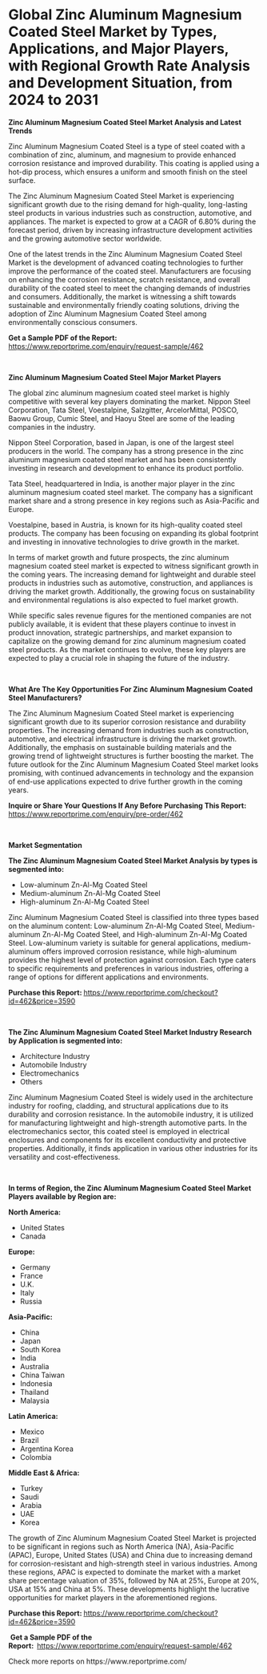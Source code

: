 <p><h1>Global Zinc Aluminum Magnesium Coated Steel Market by Types, Applications, and Major Players, with Regional Growth Rate Analysis and Development Situation, from 2024 to 2031</h1></p><p><strong>Zinc Aluminum Magnesium Coated Steel Market Analysis and Latest Trends</strong></p>
<p><p>Zinc Aluminum Magnesium Coated Steel is a type of steel coated with a combination of zinc, aluminum, and magnesium to provide enhanced corrosion resistance and improved durability. This coating is applied using a hot-dip process, which ensures a uniform and smooth finish on the steel surface.</p><p>The Zinc Aluminum Magnesium Coated Steel Market is experiencing significant growth due to the rising demand for high-quality, long-lasting steel products in various industries such as construction, automotive, and appliances. The market is expected to grow at a CAGR of 6.80% during the forecast period, driven by increasing infrastructure development activities and the growing automotive sector worldwide.</p><p>One of the latest trends in the Zinc Aluminum Magnesium Coated Steel Market is the development of advanced coating technologies to further improve the performance of the coated steel. Manufacturers are focusing on enhancing the corrosion resistance, scratch resistance, and overall durability of the coated steel to meet the changing demands of industries and consumers. Additionally, the market is witnessing a shift towards sustainable and environmentally friendly coating solutions, driving the adoption of Zinc Aluminum Magnesium Coated Steel among environmentally conscious consumers.</p></p>
<p><strong>Get a Sample PDF of the Report:&nbsp;</strong> <a href="https://www.reportprime.com/enquiry/request-sample/462">https://www.reportprime.com/enquiry/request-sample/462</a></p>
<p>&nbsp;</p>
<p><strong>Zinc Aluminum Magnesium Coated Steel Major Market Players</strong></p>
<p><p>The global zinc aluminum magnesium coated steel market is highly competitive with several key players dominating the market. Nippon Steel Corporation, Tata Steel, Voestalpine, Salzgitter, ArcelorMittal, POSCO, Baowu Group, Cumic Steel, and Haoyu Steel are some of the leading companies in the industry.</p><p>Nippon Steel Corporation, based in Japan, is one of the largest steel producers in the world. The company has a strong presence in the zinc aluminum magnesium coated steel market and has been consistently investing in research and development to enhance its product portfolio.</p><p>Tata Steel, headquartered in India, is another major player in the zinc aluminum magnesium coated steel market. The company has a significant market share and a strong presence in key regions such as Asia-Pacific and Europe.</p><p>Voestalpine, based in Austria, is known for its high-quality coated steel products. The company has been focusing on expanding its global footprint and investing in innovative technologies to drive growth in the market.</p><p>In terms of market growth and future prospects, the zinc aluminum magnesium coated steel market is expected to witness significant growth in the coming years. The increasing demand for lightweight and durable steel products in industries such as automotive, construction, and appliances is driving the market growth. Additionally, the growing focus on sustainability and environmental regulations is also expected to fuel market growth.</p><p>While specific sales revenue figures for the mentioned companies are not publicly available, it is evident that these players continue to invest in product innovation, strategic partnerships, and market expansion to capitalize on the growing demand for zinc aluminum magnesium coated steel products. As the market continues to evolve, these key players are expected to play a crucial role in shaping the future of the industry.</p></p>
<p>&nbsp;</p>
<p><strong>What Are The Key Opportunities For Zinc Aluminum Magnesium Coated Steel Manufacturers?</strong></p>
<p><p>The Zinc Aluminum Magnesium Coated Steel market is experiencing significant growth due to its superior corrosion resistance and durability properties. The increasing demand from industries such as construction, automotive, and electrical infrastructure is driving the market growth. Additionally, the emphasis on sustainable building materials and the growing trend of lightweight structures is further boosting the market. The future outlook for the Zinc Aluminum Magnesium Coated Steel market looks promising, with continued advancements in technology and the expansion of end-use applications expected to drive further growth in the coming years.</p></p>
<p><strong>Inquire or Share Your Questions If Any Before Purchasing This Report:</strong> <a href="https://www.reportprime.com/enquiry/pre-order/462">https://www.reportprime.com/enquiry/pre-order/462</a></p>
<p>&nbsp;</p>
<p><strong>Market Segmentation</strong></p>
<p><strong>The Zinc Aluminum Magnesium Coated Steel Market Analysis by types is segmented into:</strong></p>
<p><ul><li>Low-aluminum Zn-Al-Mg Coated Steel</li><li>Medium-aluminum Zn-Al-Mg Coated Steel</li><li>High-aluminum Zn-Al-Mg Coated Steel</li></ul></p>
<p><p>Zinc Aluminum Magnesium Coated Steel is classified into three types based on the aluminum content: Low-aluminum Zn-Al-Mg Coated Steel, Medium-aluminum Zn-Al-Mg Coated Steel, and High-aluminum Zn-Al-Mg Coated Steel. Low-aluminum variety is suitable for general applications, medium-aluminum offers improved corrosion resistance, while high-aluminum provides the highest level of protection against corrosion. Each type caters to specific requirements and preferences in various industries, offering a range of options for different applications and environments.</p></p>
<p><strong>Purchase this Report:&nbsp;</strong><a href="https://www.reportprime.com/checkout?id=462&price=3590">https://www.reportprime.com/checkout?id=462&price=3590</a></p>
<p>&nbsp;</p>
<p><strong>The Zinc Aluminum Magnesium Coated Steel Market Industry Research by Application is segmented into:</strong></p>
<p><ul><li>Architecture Industry</li><li>Automobile Industry</li><li>Electromechanics</li><li>Others</li></ul></p>
<p><p>Zinc Aluminum Magnesium Coated Steel is widely used in the architecture industry for roofing, cladding, and structural applications due to its durability and corrosion resistance. In the automobile industry, it is utilized for manufacturing lightweight and high-strength automotive parts. In the electromechanics sector, this coated steel is employed in electrical enclosures and components for its excellent conductivity and protective properties. Additionally, it finds application in various other industries for its versatility and cost-effectiveness.</p></p>
<p>&nbsp;</p>
<p><strong>In terms of Region, the Zinc Aluminum Magnesium Coated Steel Market Players available by Region are:</strong></p>
<p>
    <p> <strong> North America: </strong>
        <ul>
            <li>United States</li>
            <li>Canada</li>
        </ul>
        </p> 
    <p> <strong> Europe: </strong>
        <ul>
            <li>Germany</li>
            <li>France</li>
            <li>U.K.</li>
            <li>Italy</li>
            <li>Russia</li>
        </ul>
        </p> 
    <p> <strong> Asia-Pacific: </strong>
        <ul>
            <li>China</li>
            <li>Japan</li>
            <li>South Korea</li>
            <li>India</li>
            <li>Australia</li>
            <li>China Taiwan</li>
            <li>Indonesia</li>
            <li>Thailand</li>
            <li>Malaysia</li>
        </ul>
        </p> 
    <p> <strong> Latin America: </strong>
        <ul>
            <li>Mexico</li>
            <li>Brazil</li>
            <li>Argentina Korea</li>
            <li>Colombia</li>
        </ul>
        </p> 
    <p> <strong> Middle East & Africa: </strong>
        <ul>
            <li>Turkey</li>
            <li>Saudi</li>
            <li>Arabia</li>
            <li>UAE</li>
            <li>Korea</li>
        </ul>
    </p>
    </p>
<p><p>The growth of Zinc Aluminum Magnesium Coated Steel Market is projected to be significant in regions such as North America (NA), Asia-Pacific (APAC), Europe, United States (USA) and China due to increasing demand for corrosion-resistant and high-strength steel in various industries. Among these regions, APAC is expected to dominate the market with a market share percentage valuation of 35%, followed by NA at 25%, Europe at 20%, USA at 15% and China at 5%. These developments highlight the lucrative opportunities for market players in the aforementioned regions.</p></p>
<p><strong>Purchase this Report: </strong><a href="https://www.reportprime.com/checkout?id=462&price=3590">https://www.reportprime.com/checkout?id=462&price=3590</a></p>
<p>&nbsp;<strong>Get a Sample PDF of the Report:&nbsp;&nbsp;</strong><a href="https://www.reportprime.com/enquiry/request-sample/462">https://www.reportprime.com/enquiry/request-sample/462</a></p>
<p><strong></strong></p>
<p>Check more reports on https://www.reportprime.com/</p>